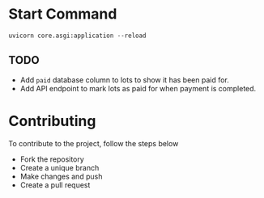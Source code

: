 # Start Command
```
uvicorn core.asgi:application --reload
```

## TODO
* Add `paid` database column to lots to show it has been paid for.
* Add API endpoint to mark lots as paid for when payment is completed.

# Contributing

To contribute to the project, follow the steps below

- Fork the repository
- Create a unique branch
- Make changes and push
- Create a pull request

